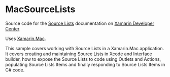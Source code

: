 MacSourceLists
===========

Source code for the [Source Lists](/guides/mac/user-interface/working-with-sourcelists/) documentation on [Xamarin Developer Center](http://docs.xamarin.com)

Uses [Xamarin.Mac](http://xamarin.com).

This sample covers working with Source Lists in a Xamarin.Mac application. It covers creating and maintaining Source Lists in Xcode and Interface builder, how to expose the Source Lists to code using Outlets and Actions, populating Source Lists Items and finally responding to Source Lists Items in C# code.